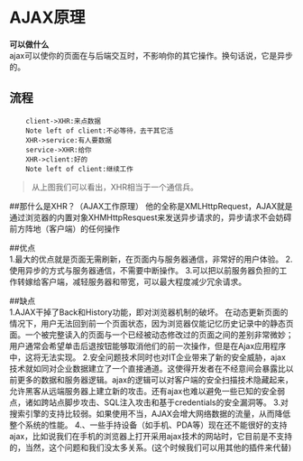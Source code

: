 # AJAX原理


**可以做什么**  
ajax可以使你的页面在与后端交互时，不影响你的其它操作。换句话说，它是异步的。


## 流程  
```seq
	client->XHR:来点数据  
	Note left of client:不必等待，去干其它活
	XHR->service:有人要数据  
	service->XHR:给你  
	XHR->client:好的  
	Note left of client:继续工作
```

> 从上图我们可以看出，XHR相当于一个通信兵。  

##那什么是XHR？（AJAX工作原理）
他的全称是XMLHttpRequest，AJAX就是通过浏览器的内置对象XHMHttpResquest来发送异步请求的，异步请求不会妨碍前方阵地（客户端）的任何操作

##优点  
1.最大的优点就是页面无需刷新，在页面内与服务器通信，非常好的用户体验。 
2.使用异步的方式与服务器通信，不需要中断操作。 
3.可以把以前服务器负担的工作转嫁给客户端，减轻服务器和带宽，可以最大程度减少冗余请求。 

##缺点  
1.AJAX干掉了Back和History功能，即对浏览器机制的破坏。 
在动态更新页面的情况下，用户无法回到前一个页面状态，因为浏览器仅能记忆历史记录中的静态页面。一个被完整读入的页面与一个已经被动态修改过的页面之间的差别非常微妙；用户通常会希望单击后退按钮能够取消他们的前一次操作，但是在Ajax应用程序中，这将无法实现。 
2.安全问题技术同时也对IT企业带来了新的安全威胁，ajax技术就如同对企业数据建立了一个直接通道。这使得开发者在不经意间会暴露比以前更多的数据和服务器逻辑。ajax的逻辑可以对客户端的安全扫描技术隐藏起来，允许黑客从远端服务器上建立新的攻击。还有ajax也难以避免一些已知的安全弱点，诸如跨站点脚步攻击、SQL注入攻击和基于credentials的安全漏洞等。 
3.对搜索引擎的支持比较弱。如果使用不当，AJAX会增大网络数据的流量，从而降低整个系统的性能。 
4.、一些手持设备（如手机、PDA等）现在还不能很好的支持ajax，比如说我们在手机的浏览器上打开采用ajax技术的网站时，它目前是不支持的，当然，这个问题和我们没太多关系。(这个时候我们可以用其他的插件来代替)
